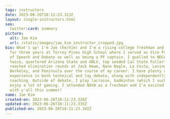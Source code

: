 ```yaml
---
tags: instructors
date: 2023-06-26T18:11:23.313Z
layout: single-instructors.html
seo:
  twitter:card: summary
picture:
  alt: Jae Kim
  url: /static/images/jae_kim_instructor_cropped.jpg
bio: What's up! I'm Jae (he/him) and I'm a rising college freshman and debated
  for three years at Torrey Pines High School where I served as Vice President
  of Speech and Debate as well as being a PF captain. I qualled to NDCA and TOC
  twice, quartered Arizona State and UNLV, top seeded Cal State Fullerton, and
  reached elimination rounds at Jack Howe, Nano Nagle, La Costa, Lexington,
  Berkeley, and Peninsula over the course of my career. I have plenty of
  experience in both technical and lay debate, along with independently
  coaching. Outside of debate, I play lacrosse, badminton (which I suck at), and
  enjoy a lot of gaming. I attended NOVA as a freshman and I'm excited to work
  with y'all this summer!
name: Jae Kim
created-on: 2023-06-26T18:11:23.328Z
updated-on: 2023-06-26T18:11:23.335Z
published-on: 2023-06-26T18:11:23.342Z
---
```

